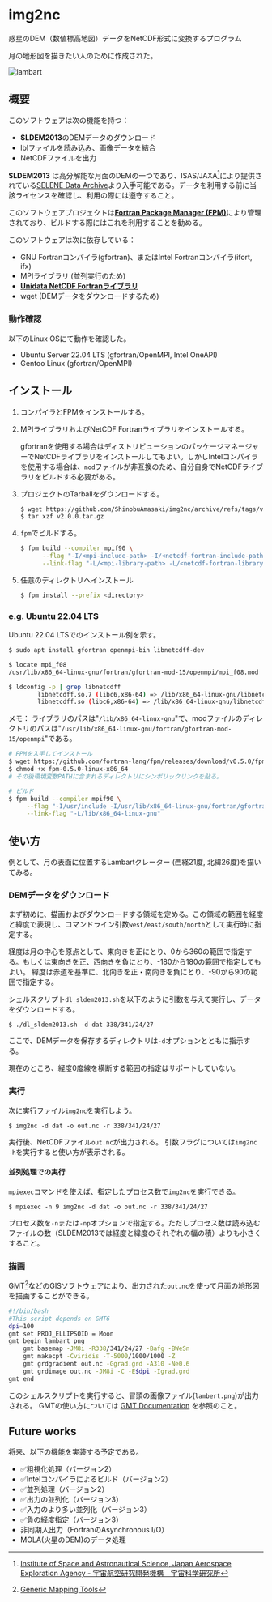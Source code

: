 # img2nc

惑星のDEM（数値標高地図）データをNetCDF形式に変換するプログラム

月の地形図を描きたい人のために作成された。

![lambart](https://user-images.githubusercontent.com/100006043/174430799-5b3f654a-1a47-48d0-ac9e-32976f05390c.png)

## 概要
このソフトウェアは次の機能を持つ：
- **SLDEM2013**のDEMデータのダウンロード
- lblファイルを読み込み、画像データを結合
- NetCDFファイルを出力

**SLDEM2013** は高分解能な月面のDEMの一つであり、ISAS/JAXA[^1]により提供されている[SELENE Data Archive](https://darts.isas.jaxa.jp/planet/pdap/selene/index.html.en)より入手可能である。データを利用する前に当該ライセンスを確認し、利用の際には遵守すること。

このソフトウェアプロジェクトは[**Fortran Package Manager (FPM)**](https://github.com/fortran-lang/fpm)により管理されており、ビルドする際にはこれを利用することを勧める。

このソフトウェアは次に依存している：
- GNU Fortranコンパイラ(gfortran)、またはIntel Fortranコンパイラ(ifort, ifx)
- MPIライブラリ (並列実行のため)
- [**Unidata NetCDF Fortranライブラリ**](https://www.unidata.ucar.edu/software/netcdf/)
- wget (DEMデータをダウンロードするため)


### 動作確認
以下のLinux OSにて動作を確認した。
- Ubuntu Server 22.04 LTS (gfortran/OpenMPI, Intel OneAPI)
- Gentoo Linux (gfortran/OpenMPI)


## インストール
1. コンパイラとFPMをインストールする。
2. MPIライブラリおよびNetCDF Fortranライブラリをインストールする。

   gfortranを使用する場合はディストリビューションのパッケージマネージャーでNetCDFライブラリをインストールしてもよい。しかしIntelコンパイラを使用する場合は、`mod`ファイルが非互換のため、自分自身でNetCDFライブラリをビルドする必要がある。

3. プロジェクトのTarballをダウンロードする。

   ```bash
   $ wget https://github.com/ShinobuAmasaki/img2nc/archive/refs/tags/v2.0.0.tar.gz
   $ tar xzf v2.0.0.tar.gz
   ```

4. `fpm`でビルドする。

   ```bash
   $ fpm build --compiler mpif90 \
         --flag "-I/<mpi-include-path> -I/<netcdf-fortran-include-path>" \
         --link-flag "-L/<mpi-library-path> -L/<netcdf-fortran-library-path>"
   ```

5. 任意のディレクトリへインストール

	```bash
	$ fpm install --prefix <directory>
	```


### e.g. Ubuntu 22.04 LTS
Ubuntu 22.04 LTSでのインストール例を示す。

``` bash
$ sudo apt install gfortran openmpi-bin libnetcdff-dev

$ locate mpi_f08
/usr/lib/x86_64-linux-gnu/fortran/gfortran-mod-15/openmpi/mpi_f08.mod

$ ldconfig -p | grep libnetcdff
		libnetcdff.so.7 (libc6,x86-64) => /lib/x86_64-linux-gnu/libnetcdff.so.7
        libnetcdff.so (libc6,x86-64) => /lib/x86_64-linux-gnu/libnetcdff.so
```

メモ： ライブラリのパスは"`/lib/x86_64-linux-gnu`"で、modファイルのディレクトリのパスは"`/usr/lib/x86_64-linux-gnu/fortran/gfortran-mod-15/openmpi`"である。


```bash
# FPMを入手してインストール
$ wget https://github.com/fortran-lang/fpm/releases/download/v0.5.0/fpm-0.5.0-linux-x86_64
$ chmod +x fpm-0.5.0-linux-x86_64
# その後環境変数PATHに含まれるディレクトリにシンボリックリンクを貼る。

# ビルド
$ fpm build --compiler mpif90 \
	 --flag "-I/usr/include -I/usr/lib/x86_64-linux-gnu/fortran/gfortran-mod-15/openmpi" \
	 --link-flag "-L/lib/x86_64-linux-gnu"
```

## 使い方
例として、月の表面に位置するLambartクレーター (西経21度, 北緯26度)を描いてみる。

### DEMデータをダウンロード
まず初めに、描画およびダウンロードする領域を定める。この領域の範囲を経度と緯度で表現し、コマンドライン引数`west/east/south/north`として実行時に指定する。

経度は月の中心を原点として、東向きを正にとり、0から360の範囲で指定する。もしくは東向きを正、西向きを負にとり、-180から180の範囲で指定してもよい。
緯度は赤道を基準に、北向きを正・南向きを負にとり、-90から90の範囲で指定する。

シェルスクリプト`dl_sldem2013.sh`を以下のように引数を与えて実行し、データをダウンロードする。

```
$ ./dl_sldem2013.sh -d dat 338/341/24/27
```

ここで、DEMデータを保存するディレクトリは`-d`オプションとともに指示する。

現在のところ、経度0度線を横断する範囲の指定はサポートしていない。


### 実行
次に実行ファイル`img2nc`を実行しよう。

```
$ img2nc -d dat -o out.nc -r 338/341/24/27
```

実行後、NetCDFファイル`out.nc`が出力される。
引数フラグについては`img2nc -h`を実行すると使い方が表示される。

#### 並列処理での実行
`mpiexec`コマンドを使えば、指定したプロセス数で`img2nc`を実行できる。

```
$ mpiexec -n 9 img2nc -d dat -o out.nc -r 338/341/24/27
```

プロセス数を`-n`または`-np`オプションで指定する。ただしプロセス数は読み込むファイルの数（SLDEM2013では経度と緯度のそれぞれの幅の積）よりも小さくすること。


### 描画
GMT[^2]などのGISソフトウェアにより、出力された`out.nc`を使って月面の地形図を描画することができる。

```bash
#!/bin/bash
#This script depends on GMT6
dpi=100
gmt set PROJ_ELLIPSOID = Moon
gmt begin lambart png
	gmt basemap -JM8i -R338/341/24/27 -Bafg -BWeSn
	gmt makecpt -Cviridis -T-5000/1000/1000 -Z
	gmt grdgradient out.nc -Ggrad.grd -A310 -Ne0.6
	gmt grdimage out.nc -JM8i -C -E$dpi -Igrad.grd
gmt end
```

このシェルスクリプトを実行すると、冒頭の画像ファイル(`lambert.png`)が出力される。
GMTの使い方については [GMT Documentation](https://docs.generic-mapping-tools.org/latest/) を参照のこと。


## Future works
将来、以下の機能を実装する予定である。

- ✅粗視化処理（バージョン2）
- ✅Intelコンパイラによるビルド（バージョン2）
- ✅並列処理（バージョン2）
- ✅出力の並列化（バージョン3）
- ✅入力のより多い並列化（バージョン3）
- ✅負の経度指定（バージョン3）
- 非同期入出力（FortranのAsynchronous I/O）
- MOLA(火星のDEM)のデータ処理


[^1]: [Institute of Space and Astronautical Science, Japan Aerospace Exploration Agency - 宇宙航空研究開発機構　宇宙科学研究所](https://www.isas.jaxa.jp/)
[^2]: [Generic Mapping Tools](https://www.generic-mapping-tools.org/)

